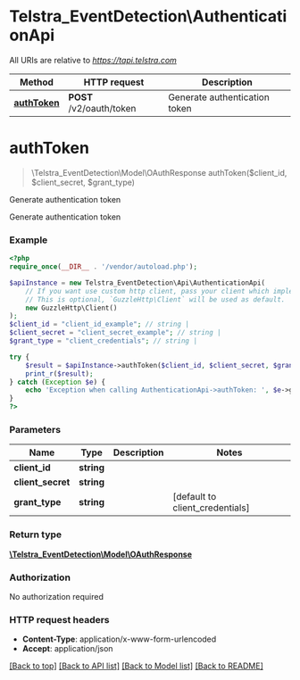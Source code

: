 # Telstra_EventDetection\AuthenticationApi

All URIs are relative to *https://tapi.telstra.com*

Method | HTTP request | Description
------------- | ------------- | -------------
[**authToken**](AuthenticationApi.md#authToken) | **POST** /v2/oauth/token | Generate authentication token


# **authToken**
> \Telstra_EventDetection\Model\OAuthResponse authToken($client_id, $client_secret, $grant_type)

Generate authentication token

Generate authentication token

### Example
```php
<?php
require_once(__DIR__ . '/vendor/autoload.php');

$apiInstance = new Telstra_EventDetection\Api\AuthenticationApi(
    // If you want use custom http client, pass your client which implements `GuzzleHttp\ClientInterface`.
    // This is optional, `GuzzleHttp\Client` will be used as default.
    new GuzzleHttp\Client()
);
$client_id = "client_id_example"; // string | 
$client_secret = "client_secret_example"; // string | 
$grant_type = "client_credentials"; // string | 

try {
    $result = $apiInstance->authToken($client_id, $client_secret, $grant_type);
    print_r($result);
} catch (Exception $e) {
    echo 'Exception when calling AuthenticationApi->authToken: ', $e->getMessage(), PHP_EOL;
}
?>
```

### Parameters

Name | Type | Description  | Notes
------------- | ------------- | ------------- | -------------
 **client_id** | **string**|  |
 **client_secret** | **string**|  |
 **grant_type** | **string**|  | [default to client_credentials]

### Return type

[**\Telstra_EventDetection\Model\OAuthResponse**](../Model/OAuthResponse.md)

### Authorization

No authorization required

### HTTP request headers

 - **Content-Type**: application/x-www-form-urlencoded
 - **Accept**: application/json

[[Back to top]](#) [[Back to API list]](../../README.md#documentation-for-api-endpoints) [[Back to Model list]](../../README.md#documentation-for-models) [[Back to README]](../../README.md)

